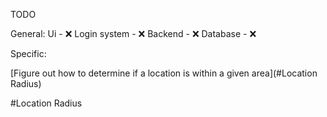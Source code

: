 TODO

General:
Ui - ❌
Login system - ❌
Backend - ❌
Database - ❌

Specific:

[Figure out how to determine if a location is within a given area](#Location Radius)




























#Location Radius

